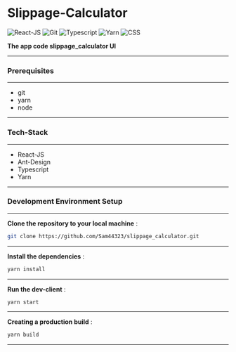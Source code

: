 # Slippage-Calculator

![React-JS](https://img.shields.io/badge/-ReactJS-333333?style=for-the-badge&logo=react&logoColor=61dbfb)
![Git](https://img.shields.io/badge/-Git-333333?style=for-the-badge&logo=git&logoColor=61dbfb)
![Typescript](https://img.shields.io/badge/-Typescript-333333?style=for-the-badge&logo=typescript&logoColor=61dbfb)
![Yarn](https://img.shields.io/badge/-Yarn-333333?style=for-the-badge&logo=yarn&logoColor=61dbfb)
![CSS](https://img.shields.io/badge/-CSS-333333?style=for-the-badge&logo=css&logoColor=61dbfb)

**The app code slippage_calculator UI**

---

### Prerequisites

---

- git
- yarn
- node

---

### Tech-Stack

---

- React-JS
- Ant-Design
- Typescript
- Yarn

---

### Development Environment Setup

---

**Clone the repository to your local machine**
:

```bash
git clone https://github.com/Sam44323/slippage_calculator.git
```

---

**Install the dependencies**
:

```bash
yarn install
```

---

**Run the dev-client**
:

```bash
yarn start
```

---

**Creating a production build**
:

```bash
yarn build
```

---
